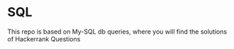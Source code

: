 # SQL
This repo is based on My-SQL db queries, where you will find the solutions of Hackerrank Questions

